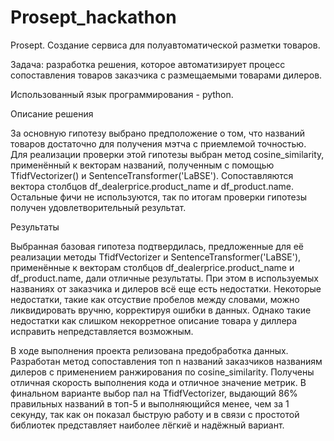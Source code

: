# Prosept_hackathon

Prosept. Cоздание сервиса для полуавтоматической разметки товаров.

Задача: разработка решения, которое автоматизирует процесс сопоставления товаров заказчика с размещаемыми товарами дилеров.

Использованный язык программирования - python.

Описание решения

За основную гипотезу выбрано предположение о том, что названий товаров достаточно для получения мэтча с приемлемой точностью. Для реализации проверки этой гипотезы выбран метод cosine_similarity, применённый к векторам названий, полученным с помощью TfidfVectorizer() и SentenceTransformer('LaBSE'). Сопоставляются вектора столбцов df_dealerprice.product_name и df_product.name. Остальные фичи не используются, так по итогам проверки гипотезы получен удовлетворительный результат.

Результаты

Выбранная базовая гипотеза подтвердилась, предложенные для её реализации методы TfidfVectorizer и SentenceTransformer('LaBSE'), применённые к векторам столбцов df_dealerprice.product_name и df_product.name, дали отличные результаты. При этом в используемых названиях от заказчика и дилеров всё еще есть недостатки. Некоторые недостатки, такие как отсуствие пробелов между словами, можно ликвидировать вручню, корректируя ошибки в данных. Однако такие недостатки как слишком некорретное описание товара у диллера исправить непредставляется возможным. 

В ходе выполнения проекта релизована предобработка данных. Разработан метод сопоставления топ n названий заказчиков названиям дилеров с применением ранжирования по cosine_similarity. Получены отличная скорость выполнения кода и отличное значение метрик. В финальном варианте выбор пал на TfidfVectorizer, выдающий 86% правильных названий в топ-5 и выполняющийся менее, чем за 1 секунду, так как он показал быструю работу и в связи с простотой библиотек представляет наиболее лёгкиё и надёжный вариант.
